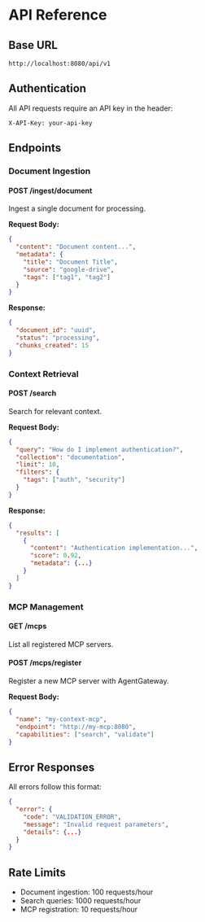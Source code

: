 # API Reference

## Base URL
`http://localhost:8080/api/v1`

## Authentication
All API requests require an API key in the header:
```
X-API-Key: your-api-key
```

## Endpoints

### Document Ingestion

#### POST /ingest/document
Ingest a single document for processing.

**Request Body:**
```json
{
  "content": "Document content...",
  "metadata": {
    "title": "Document Title",
    "source": "google-drive",
    "tags": ["tag1", "tag2"]
  }
}
```

**Response:**
```json
{
  "document_id": "uuid",
  "status": "processing",
  "chunks_created": 15
}
```

### Context Retrieval

#### POST /search
Search for relevant context.

**Request Body:**
```json
{
  "query": "How do I implement authentication?",
  "collection": "documentation",
  "limit": 10,
  "filters": {
    "tags": ["auth", "security"]
  }
}
```

**Response:**
```json
{
  "results": [
    {
      "content": "Authentication implementation...",
      "score": 0.92,
      "metadata": {...}
    }
  ]
}
```

### MCP Management

#### GET /mcps
List all registered MCP servers.

#### POST /mcps/register
Register a new MCP server with AgentGateway.

**Request Body:**
```json
{
  "name": "my-context-mcp",
  "endpoint": "http://my-mcp:8080",
  "capabilities": ["search", "validate"]
}
```

## Error Responses

All errors follow this format:
```json
{
  "error": {
    "code": "VALIDATION_ERROR",
    "message": "Invalid request parameters",
    "details": {...}
  }
}
```

## Rate Limits

- Document ingestion: 100 requests/hour
- Search queries: 1000 requests/hour
- MCP registration: 10 requests/hour
